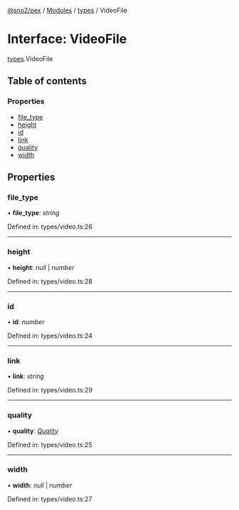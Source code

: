 [@sno2/pex](../README.md) / [Modules](../modules.md) / [types](../modules/types.md) / VideoFile

# Interface: VideoFile

[types](../modules/types.md).VideoFile

## Table of contents

### Properties

- [file\_type](types.videofile.md#file_type)
- [height](types.videofile.md#height)
- [id](types.videofile.md#id)
- [link](types.videofile.md#link)
- [quality](types.videofile.md#quality)
- [width](types.videofile.md#width)

## Properties

### file\_type

• **file\_type**: *string*

Defined in: types/video.ts:26

___

### height

• **height**: *null* \| *number*

Defined in: types/video.ts:28

___

### id

• **id**: *number*

Defined in: types/video.ts:24

___

### link

• **link**: *string*

Defined in: types/video.ts:29

___

### quality

• **quality**: [*Quality*](../modules/types.md#quality)

Defined in: types/video.ts:25

___

### width

• **width**: *null* \| *number*

Defined in: types/video.ts:27
